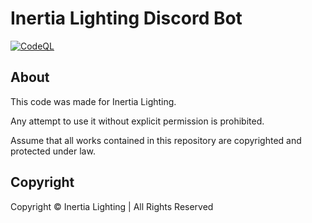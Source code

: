 # Inertia Lighting Discord Bot

[![CodeQL](https://github.com/Inertia-Lighting/discord-bot/actions/workflows/codeql-analysis.yml/badge.svg)](https://github.com/Inertia-Lighting/discord-bot/actions/workflows/codeql-analysis.yml)

## About

This code was made for Inertia Lighting.

Any attempt to use it without explicit permission is prohibited.

Assume that all works contained in this repository are copyrighted and protected under law.

## Copyright

Copyright &copy; Inertia Lighting | All Rights Reserved
